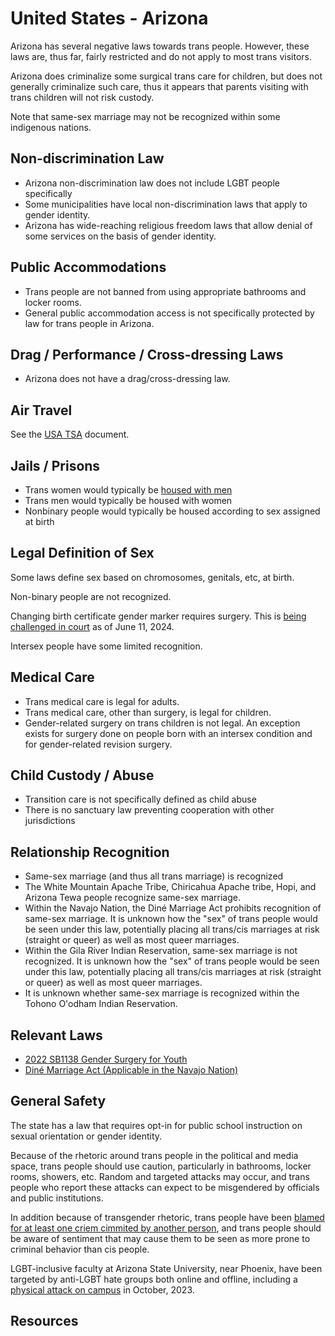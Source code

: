 # United States - Arizona

Arizona has several negative laws towards trans people. However,
these laws are, thus far, fairly restricted and do not apply to most
trans visitors.

Arizona does criminalize some surgical trans care for children, but
does not generally criminalize such care, thus it appears that parents
visiting with trans children will not risk custody.

Note that same-sex marriage may not be recognized within some indigenous
nations.

## Non-discrimination Law

 * Arizona non-discrimination law does not include LGBT people specifically
 * Some municipalities have local non-discrimination laws that apply to
   gender identity.
 * Arizona has wide-reaching religious freedom laws that allow denial of
   some services on the basis of gender identity.

## Public Accommodations

 * Trans people are not banned from using appropriate bathrooms and locker
   rooms.
 * General public accommodation access is not specifically protected by law
   for trans people in Arizona.

## Drag / Performance / Cross-dressing Laws

 * Arizona does not have a drag/cross-dressing law.

## Air Travel

See the [USA TSA](notes/tsa.md) document.

## Jails / Prisons

 * Trans women would typically be [housed with
   men](https://fronterasdesk.org/content/1858125/attorney-trans-women-misgendered-flagstaff-arrest-held-mens-jail)
 * Trans men would typically be housed with women
 * Nonbinary people would typically be housed according to sex
   assigned at birth

## Legal Definition of Sex

Some laws define sex based on chromosomes, genitals, etc, at birth.

Non-binary people are not recognized.

Changing birth certificate gender marker requires surgery. This is
[being challenged in
court](https://tucson.com/news/state-regional/government-politics/judge-hears-transgender-plaintiffs-case-against-arizona-birth-certificates-law/article_862443da-281e-11ef-9786-a70d95286d2e.html) as of
June 11, 2024.

Intersex people have some limited recognition.

## Medical Care

 * Trans medical care is legal for adults.
 * Trans medical care, other than surgery, is legal for children.
 * Gender-related surgery on trans children is not legal. An exception
   exists for surgery done on people born with an intersex condition
   and for gender-related revision surgery.

## Child Custody / Abuse

 * Transition care is not specifically defined as child abuse
 * There is no sanctuary law preventing cooperation with other
   jurisdictions
 
## Relationship Recognition

 * Same-sex marriage (and thus all trans marriage) is recognized
 * The White Mountain Apache Tribe, Chiricahua Apache tribe, Hopi, and
   Arizona Tewa people recognize same-sex marriage.
 * Within the Navajo Nation, the Diné Marriage Act prohibits recognition
   of same-sex marriage. It is unknown how the "sex" of trans people
   would be seen under this law, potentially placing all trans/cis
   marriages at risk (straight or queer) as well as most queer
   marriages.
 * Within the Gila River Indian Reservation, same-sex marriage is not
   recognized.  It is unknown how the "sex" of trans people
   would be seen under this law, potentially placing all trans/cis
   marriages at risk (straight or queer) as well as most queer
   marriages.
 * It is unknown whether same-sex marriage is recognized within the
   Tohono O'odham Indian Reservation.

## Relevant Laws

 * [2022 SB1138 Gender Surgery for Youth](https://legiscan.com/AZ/text/SB1138/id/2562394)
 * [Diné Marriage Act (Applicable in the Navajo Nation)](https://courts.navajo-nsn.gov/Resolutions/29-05%20Marriage%20Act.pdf)

## General Safety

The state has a law that requires opt-in for public school instruction
on sexual orientation or gender identity.

Because of the rhetoric around trans people in the political and media
space, trans people should use caution, particularly in bathrooms,
locker rooms, showers, etc.  Random and targeted attacks may occur, and
trans people who report these attacks can expect to be misgendered by
officials and public institutions.

In addition because of transgender rhetoric, trans people have been
[blamed for at least one criem cimmited by another
person](https://www.fox10phoenix.com/news/man-accused-of-tagging-phoenix-warehouse-blamed-transgender-women-for-graffiti),
and trans people should be aware of sentiment that may cause them to be
seen as more prone to criminal behavior than cis people.

LGBT-inclusive faculty at Arizona State University, near Phoenix, have
been targeted by anti-LGBT hate groups both online and offline,
including a [physical attack on
campus](https://www.thepinknews.com/2023/10/18/video-shows-us-professor-assaulted-by-turning-point-members-over-drag-queen-story-hour-links/)
in October, 2023.

## Resources

